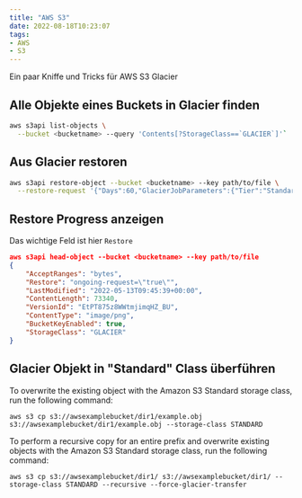 ```yaml
---
title: "AWS S3"
date: 2022-08-18T10:23:07
tags:
- AWS
- S3
---
```


Ein paar Kniffe und Tricks für AWS S3 Glacier

<!--more-->

## Alle Objekte eines Buckets in Glacier finden

```bash
aws s3api list-objects \
  --bucket <bucketname> --query 'Contents[?StorageClass==`GLACIER`]'`
```

## Aus Glacier restoren

```bash
aws s3api restore-object --bucket <bucketname> --key path/to/file \
  --restore-request '{"Days":60,"GlacierJobParameters":{"Tier":"Standard"}}'
```

## Restore Progress anzeigen

Das wichtige Feld ist hier `Restore`

```json
aws s3api head-object --bucket <bucketname> --key path/to/file
{
    "AcceptRanges": "bytes",
    "Restore": "ongoing-request=\"true\"",
    "LastModified": "2022-05-13T09:45:39+00:00",
    "ContentLength": 73340,
    "VersionId": "EtPT875z8WWtmjimqHZ_BU",
    "ContentType": "image/png",
    "BucketKeyEnabled": true,
    "StorageClass": "GLACIER"
}
```

## Glacier Objekt in "Standard" Class überführen

To overwrite the existing object with the Amazon S3 Standard storage class, run the following command:

    aws s3 cp s3://awsexamplebucket/dir1/example.obj s3://awsexamplebucket/dir1/example.obj --storage-class STANDARD

To perform a recursive copy for an entire prefix and overwrite existing objects with the Amazon S3 Standard storage class, run the following command:

    aws s3 cp s3://awsexamplebucket/dir1/ s3://awsexamplebucket/dir1/ --storage-class STANDARD --recursive --force-glacier-transfer


